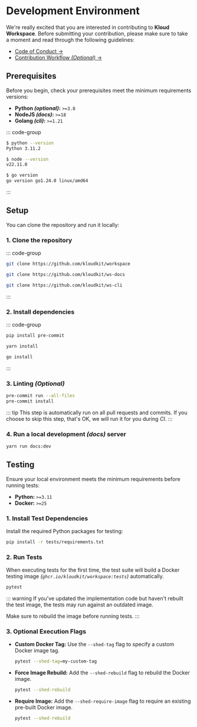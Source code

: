 # Development Environment

We're really excited that you are interested in contributing to **Kloud Workspace**.
Before submitting your contribution, please make sure to take a moment and read through
the following guidelines:

- [Code of Conduct →](/contribute/code-of-conduct)
- [Contribution Workflow *(Optional)* →](/contribute/contribution-workflow)

## Prerequisites

Before you begin, check your prerequisites meet the minimum requirements versions:

- **Python *(optional)*:** `>=3.8`
- **NodeJS *(docs)*:** `>=18`
- **Golang *(cli)*:** `>=1.21`

::: code-group

```sh [Python]
$ python --version
Python 3.11.2
```

```sh [NodeJS]
$ node --version
v22.11.0
```

```sh [Golang]
$ go version
go version go1.24.0 linux/amd64
```

:::

## Setup

You can clone the repository and run it locally:

### 1. Clone the repository

::: code-group

```sh [Workspace]
git clone https://github.com/kloudkit/workspace
```

```sh [Documentation]
git clone https://github.com/kloudkit/ws-docs
```

```sh [CLI]
git clone https://github.com/kloudkit/ws-cli
```

:::

### 2. Install dependencies

::: code-group

```sh [Linting (optional)]
pip install pre-commit
```

```sh [Documentation]
yarn install
```

```sh [CLI]
go install
```

:::

### 3. Linting *(Optional)*

```sh
pre-commit run --all-files
pre-commit install
```

::: tip
This step is automatically run on all pull requests and commits.
If you choose to skip this step, that's OK, we will run it for you during *CI*.
:::

### 4. Run a local development *(docs)* server

```sh
yarn run docs:dev
```

## Testing

Ensure your local environment meets the minimum requirements before running tests:

- **Python:** `>=3.11`
- **Docker:** `>=25`

### 1. Install Test Dependencies

Install the required Python packages for testing:

```sh
pip install -r tests/requirements.txt
```

### 2. Run Tests

When executing tests for the first time, the test suite will build a Docker testing
image *(`ghcr.io/kloudkit/workspace:tests`)* automatically.

```sh
pytest
```

::: warning
If you've updated the implementation code but haven't rebuilt the test image, the tests
may run against an outdated image.

Make sure to rebuild the image before running tests.
:::

### 3. Optional Execution Flags

- **Custom Docker Tag:** Use the `--shed-tag` flag to specify a custom Docker image tag.

  ```sh
  pytest --shed-tag=my-custom-tag
  ```

- **Force Image Rebuild:** Add the `--shed-rebuild` flag to rebuild the Docker image.

  ```sh
  pytest --shed-rebuild
  ```

- **Require Image:** Add the `--shed-require-image` flag to require an existing pre-built
    Docker image.

  ```sh
  pytest --shed-rebuild
  ```
